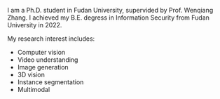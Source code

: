 I am a Ph.D. student in Fudan University, supervided by Prof. Wenqiang Zhang. I achieved my B.E. degress in Information Security from Fudan University in 2022.

My research interest includes:

- Computer vision
- Video understanding
- Image generation
- 3D vision
- Instance segmentation
- Multimodal
